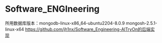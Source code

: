 # Software_ENGIneering
所用数据库版本：mongodb-linux-x86_64-ubuntu2204-8.0.9
mongosh-2.5.1-linux-x64
https://github.com/jh1nx/Software_Engineering-AITryOn的后端实现
